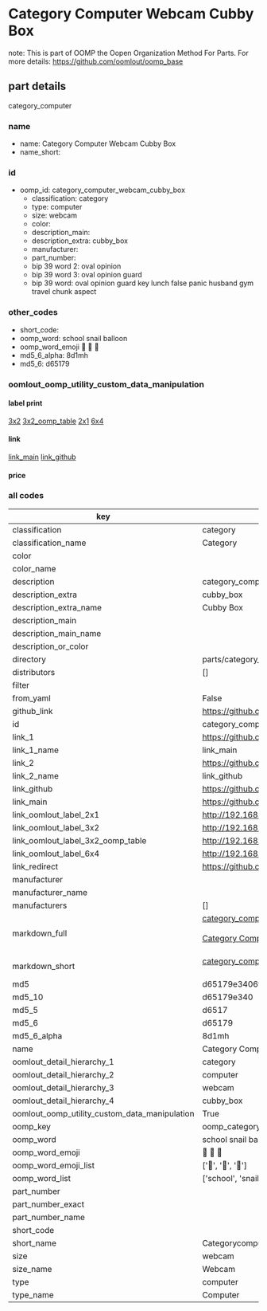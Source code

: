 # Category Computer Webcam Cubby Box  

note: This is part of OOMP the Oopen Organization Method For Parts. For more details: https://github.com/oomlout/oomp_base

##  part details
  



category_computer



### name
* name: Category Computer Webcam Cubby Box
* name_short: 
### id
* oomp_id: category_computer_webcam_cubby_box
  * classification: category
  * type: computer
  * size: webcam
  * color: 
  * description_main: 
  * description_extra: cubby_box
  * manufacturer: 
  * part_number: 
  * bip 39 word 2: oval opinion
  * bip 39 word 3: oval opinion guard
  * bip 39 word: oval opinion guard key lunch false panic husband gym travel chunk aspect

### other_codes
* short_code: 
* oomp_word: school snail balloon
* oomp_word_emoji :school: :snail: :balloon:
* md5_6_alpha: 8d1mh
* md5_6: d65179






### oomlout_oomp_utility_custom_data_manipulation
#### label print
[3x2](http://192.168.1.245:1112/?label=oomp%208d1mh)
[3x2_oomp_table](http://192.168.1.108:1112/?label=oomp%208d1mh)
[2x1](http://192.168.1.242:1112/?label=oomp%208d1mh)
[6x4](http://192.168.1.55:1112/?label=oomp%208d1mh)    

#### link

[link_main](https://github.com/oomlout/oomlout_oomp_version_1_messy/tree/main/parts/category_computer_webcam_cubby_box) [link_github](https://github.com/oomlout/oomlout_oomp_version_1_messy/tree/main/parts/category_computer_webcam_cubby_box)                             

#### price







### all codes 
| key | value |  
| --- | --- |  
| classification | category |  
| classification_name | Category |  
| color |  |  
| color_name |  |  
| description | category_computer |  
| description_extra | cubby_box |  
| description_extra_name | Cubby Box |  
| description_main |  |  
| description_main_name |  |  
| description_or_color |   |  
| directory | parts/category_computer_webcam_cubby_box |  
| distributors | [] |  
| filter |  |  
| from_yaml | False |  
| github_link | https://github.com/oomlout/oomlout_oomp_part_src/tree/main/parts/category_computer_webcam_cubby_box |  
| id | category_computer_webcam_cubby_box |  
| link_1 | https://github.com/oomlout/oomlout_oomp_version_1_messy/tree/main/parts/category_computer_webcam_cubby_box |  
| link_1_name | link_main |  
| link_2 | https://github.com/oomlout/oomlout_oomp_version_1_messy/tree/main/parts/category_computer_webcam_cubby_box |  
| link_2_name | link_github |  
| link_github | https://github.com/oomlout/oomlout_oomp_version_1_messy/tree/main/parts/category_computer_webcam_cubby_box |  
| link_main | https://github.com/oomlout/oomlout_oomp_version_1_messy/tree/main/parts/category_computer_webcam_cubby_box |  
| link_oomlout_label_2x1 | http://192.168.1.242:1112/?label=oomp%208d1mh |  
| link_oomlout_label_3x2 | http://192.168.1.245:1112/?label=oomp%208d1mh |  
| link_oomlout_label_3x2_oomp_table | http://192.168.1.108:1112/?label=oomp%208d1mh |  
| link_oomlout_label_6x4 | http://192.168.1.55:1112/?label=oomp%208d1mh |  
| link_redirect | https://github.com/oomlout/oomlout_oomp_version_1_messy/tree/main/parts/category_computer_webcam_cubby_box |  
| manufacturer |  |  
| manufacturer_name |  |  
| manufacturers | [] |  
| markdown_full | [category_computer_webcam_cubby_box](none)<br>[](none)<br>[Category Computer Webcam Cubby Box](none)<br><br> |  
| markdown_short | [category_computer_webcam_cubby_box](none)<br><br> |  
| md5 | d65179e3406ff3f5494297a0cea6dced |  
| md5_10 | d65179e340 |  
| md5_5 | d6517 |  
| md5_6 | d65179 |  
| md5_6_alpha | 8d1mh |  
| name | Category Computer Webcam Cubby Box |  
| oomlout_detail_hierarchy_1 | category |  
| oomlout_detail_hierarchy_2 | computer |  
| oomlout_detail_hierarchy_3 | webcam |  
| oomlout_detail_hierarchy_4 | cubby_box |  
| oomlout_oomp_utility_custom_data_manipulation | True |  
| oomp_key | oomp_category_computer_webcam_cubby_box |  
| oomp_word | school snail balloon |  
| oomp_word_emoji | :school: :snail: :balloon: |  
| oomp_word_emoji_list | [':school:', ':snail:', ':balloon:'] |  
| oomp_word_list | ['school', 'snail', 'balloon'] |  
| part_number |  |  
| part_number_exact |  |  
| part_number_name |  |  
| short_code |  |  
| short_name | Categorycomputer |  
| size | webcam |  
| size_name | Webcam |  
| type | computer |  
| type_name | Computer |  
